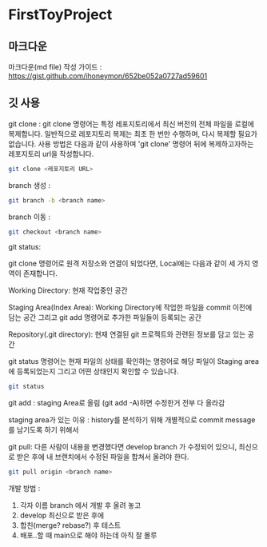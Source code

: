 # FirstToyProject

## 마크다운
마크다운(md file) 작성 가이드 : https://gist.github.com/ihoneymon/652be052a0727ad59601

## 깃 사용 
git clone :
git clone 명령어는 특정 레포지토리에서 최신 버전의 전체 파일을 로컬에 복제합니다. 일반적으로 레포지토리 복제는 최초 한 번만 수행하며, 다시 복제할 필요가 없습니다.
사용 방법은 다음과 같이 사용하며 'git clone' 명령어 뒤에 복제하고자하는 레포지토리 url을 작성합니다.

``` bash
git clone <레포지토리 URL>
```

branch 생성 : 
``` bash
git branch -b <branch name>
```

branch 이동 : 
``` bash
git checkout <branch name>
```

git status:

git clone 명령어로 원격 저장소와 연결이 되었다면, Local에는 다음과 같이 세 가지 영역이 존재합니다.

Working Directory: 현재 작업중인 공간

Staging Area(Index Area): Working Directory에 작업한 파일을 commit 이전에 담는 공간 그리고 git add 명령어로 추가한 파일들이 등록되는 공간

Repository(.git directory): 현재 연결된 git 프로젝트와 관련된 정보를 담고 있는 공간

git status 명령어는 현재 파일의 상태를 확인하는 명령어로 해당 파일이 Staging area에 등록되었는지 그리고 어떤 상태인지 확인할 수 있습니다.

``` bash
git status
```

git add : staging Area로 올림 (git add -A)하면 수정한거 전부 다 올라감

staging area가 있는 이유 : history를 분석하기 위해 개별적으로 commit message를 남기도록 하기 위해서

git pull: 다른 사람이 내용을 변경했다면 develop branch 가 수정되어 있으니, 최신으로 받은 후에 내 브랜치에서 수정된 파일을 합쳐서 올려야 한다.

``` bash
git pull origin <branch name>
```



개발 방법 : 
1. 각자 이름 branch 에서 개발 후 올려 놓고
2. develop 최신으로 받은 후에
3. 합친(merge? rebase?) 후 테스트
4. 배포..할 때 main으로 해야 하는데 아직 잘 몰루

